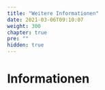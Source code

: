 ```yaml
---
title: "Weitere Informationen"
date: 2021-03-06T09:10:07
weight: 300
chapter: true
pre: ""
hidden: true
---
```


# Informationen
